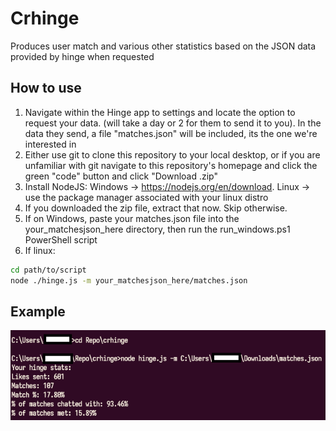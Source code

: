 # Crhinge
Produces user match and various other statistics based on the JSON data provided by hinge when requested

## How to use
1. Navigate within the Hinge app to settings and locate the option to request your data. (will take a day or 2 for them to send it to you). In the data they send, a file "matches.json" will be included, its the one we're interested in
2. Either use git to clone this repository to your local desktop, or if you are unfamiliar with git navigate to this repository's homepage and click the green "code" button and click "Download .zip"
3. Install NodeJS: Windows -> https://nodejs.org/en/download. Linux -> use the package manager associated with your linux distro
4. If you downloaded the zip file, extract that now. Skip otherwise.
5. If on Windows, paste your matches.json file into the your_matchesjson_here directory, then run the run_windows.ps1 PowerShell script
6. If linux:

```bash
cd path/to/script
node ./hinge.js -m your_matchesjson_here/matches.json
```

## Example
![Console output after executing hinge.js with node](./assets/example.png)
